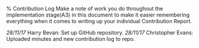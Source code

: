 % Contribution Log
Make a note of work you do throughout the implementation stage(A3) in this document to make it easier remembering everything when it comes to writing up your individual Contribution Report.

*28/11/17* Harry Bevan: Set up GitHub repository.
*28/11/17* Christopher Evans: Uploaded minutes and new contribution log to repo.
